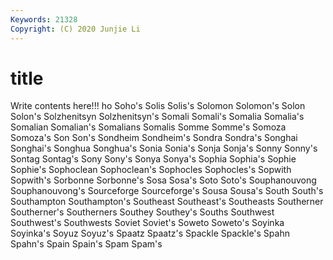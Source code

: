 ```yaml
---
Keywords: 21328
Copyright: (C) 2020 Junjie Li
---
```


# title

Write contents here!!!
ho 
Soho's
Solis 
Solis's 
Solomon 
Solomon's 
Solon 
Solon's 
Solzhenitsyn 
Solzhenitsyn's 
Somali 
Somali's
Somalia 
Somalia's 
Somalian 
Somalian's 
Somalians 
Somalis 
Somme 
Somme's 
Somoza 
Somoza's
Son 
Son's 
Sondheim 
Sondheim's 
Sondra 
Sondra's 
Songhai 
Songhai's 
Songhua 
Songhua's
Sonia 
Sonia's 
Sonja 
Sonja's 
Sonny 
Sonny's 
Sontag 
Sontag's 
Sony 
Sony's
Sonya 
Sonya's 
Sophia 
Sophia's 
Sophie 
Sophie's 
Sophoclean 
Sophoclean's 
Sophocles 
Sophocles's
Sopwith 
Sopwith's 
Sorbonne 
Sorbonne's 
Sosa 
Sosa's 
Soto 
Soto's 
Souphanouvong 
Souphanouvong's
Sourceforge 
Sourceforge's 
Sousa 
Sousa's 
South 
South's 
Southampton 
Southampton's 
Southeast 
Southeast's
Southeasts 
Southerner 
Southerner's 
Southerners 
Southey 
Southey's 
Souths 
Southwest 
Southwest's 
Southwests
Soviet 
Soviet's 
Soweto 
Soweto's 
Soyinka 
Soyinka's 
Soyuz 
Soyuz's 
Spaatz 
Spaatz's
Spackle 
Spackle's 
Spahn 
Spahn's 
Spain 
Spain's 
Spam 
Spam's 
